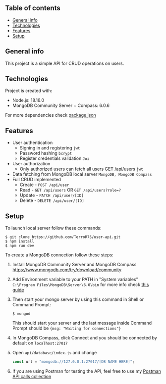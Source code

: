 ## Table of contents

- [General info](#general-info)
- [Technologies](#technologies)
- [Features](#features)
- [Setup](#setup)

## General info

This project is a simple API for CRUD operations on users.

## Technologies

Project is created with:

- Node.js: 18.16.0
- MongoDB Community Server + Compass: 6.0.6

For more dependencies check [package.json](./package.json)

## Features

- User authentication
  - Signing in and registering `jwt`
  - Password hashing `bcrypt`
  - Register credentials validation `Joi`
- User authorization
  - Only authorized users can fetch all users GET /api/users `jwt`
- Data fetching from MongoDB local server `MongoDB, MongoDB Compass`
- Full CRUD implemented
  - Create - `POST /api/user`
  - Read - `GET /api/users` OR `GET /api/users?role=?`
  - Update - `PATCH /api/user/[ID]`
  - Delete - `DELETE /api/user/[ID]`

## Setup

To launch local server follow these commands:

```
$ git clone https://github.com/TerroR75/user-api.git
$ npm install
$ npm run dev
```

To create a MongoDB connection follow these steps:

1. Install MongoDB Community Server and MongoDB Compass https://www.mongodb.com/try/download/community
2. Add Environment variable to your PATH in "System variables"
   `C:\Program Files\MongoDB\Server\6.0\bin` for more info check [this guide](https://medium.com/@therkverma/set-mongodb-in-the-windows-path-environment-9d4c81477b32)
3. Then start your mongo server by using this command in Shell or Command Prompt:

   ```
   $ mongod
   ```

   This should start your server and the last message inside Command Prompt should be `{msg: "Waiting for connections"}`

4. In MongoDB Compass, click Connect and you should be connected by default on `localhost:27017`

5. Open `api/database/index.js` and change

   ```javascript
   const url = "mongodb://127.0.0.1:27017/[DB NAME HERE]";
   ```

6. If you are using Postman for testing the API, feel free to use my [Postman API calls collection](./users-api-collection.json)
